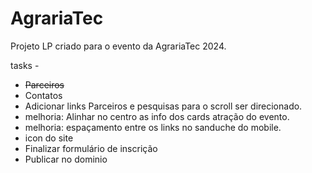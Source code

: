 # AgrariaTec
Projeto LP criado para o evento da AgrariaTec 2024. 

tasks - 
- ~~Parceiros~~
- Contatos 
- Adicionar links Parceiros e pesquisas para o scroll ser direcionado.
- melhoria: Alinhar no centro as info dos cards atração do evento.
- melhoria: espaçamento entre os links no sanduche do mobile.
- icon do site
- Finalizar formulário de inscrição
- Publicar no dominio

